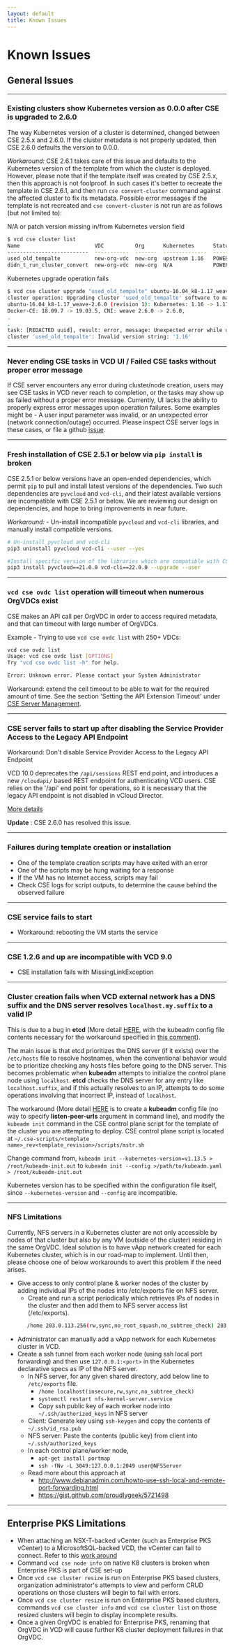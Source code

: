 ```yaml
---
layout: default
title: Known Issues
---
```

# Known Issues

<a name="general"></a>
## General Issues
---

### Existing clusters show Kubernetes version as 0.0.0 after CSE is upgraded to 2.6.0
The way Kubernetes version of a cluster is determined, changed between
CSE 2.5.x and 2.6.0. If the cluster metadata is not properly updated, then
CSE 2.6.0 defaults the version to 0.0.0.

*Workaround:* CSE 2.6.1 takes care of this issue and defaults to the Kubernetes
version of the template from which the cluster is deployed. However, please note
that if the template itself was created by CSE 2.5.x, then this approach is not
foolproof. In such cases it's better to recreate the template in CSE 2.6.1, and
then run `cse convert-cluster` command against the affected cluster to fix its
metadata. Possible error messages if the template is not recreated and
`cse convert-cluster` is not run are as follows (but not limited to):

N/A or patch version missing in/from Kubernetes version field
```sh
$ vcd cse cluster list
Name                        VDC          Org      Kubernetes      Status      Provider
--------------------------  -----------  -------  --------------  ----------  ----------
used_old_tempalte           new-org-vdc  new-org  upstream 1.16   POWERED_ON  native
didn_t_run_cluster_convert  new-org-vdc  new-org  N/A             POWERED_ON  native
```

Kubernetes upgrade operation fails
```sh
$ vcd cse cluster upgrade "used_old_tempalte" ubuntu-16.04_k8-1.17_weave-2.6.0 1
cluster operation: Upgrading cluster 'used_old_tempalte' software to match template
ubuntu-16.04_k8-1.17_weave-2.6.0 (revision 1): Kubernetes: 1.16 -> 1.17.2,
Docker-CE: 18.09.7 -> 19.03.5, CNI: weave 2.6.0 -> 2.6.0,
.
.
task: [REDACTED uuid], result: error, message: Unexpected error while upgrading
cluster 'used_old_tempalte': Invalid version string: '1.16'
```

---
### Never ending CSE tasks in VCD UI / Failed CSE tasks without proper error message
If CSE server encounters any error during cluster/node creation, users may see
CSE tasks in VCD never reach to completion, or the tasks may show up as failed
without a proper error message. Currently, UI lacks the ability to properly
express error messages upon operation failures. Some examples might be - A user
input parameter was invalid, or an unexpected error (network connection/outage)
occurred. Please inspect CSE server logs in these cases, or file a github
[issue](https://github.com/vmware/container-service-extension/issues).

---
### Fresh installation of CSE 2.5.1 or below via `pip install` is broken
CSE 2.5.1 or below versions have an open-ended dependencies, which permit `pip`
to pull and install latest versions of the dependencies. Two such dependencies
are `pyvcloud` and `vcd-cli`, and their latest available versions are
incompatible with CSE 2.5.1 or below. We are reviewing our design on
dependencies, and hope to bring improvements in near future.

*Workaround:* - Un-install incompatible `pyvcloud` and `vcd-cli` libraries, and
manually install compatible versions.

```sh
# Un-install pyvcloud and vcd-cli
pip3 uninstall pyvcloud vcd-cli --user --yes

#Install specific version of the libraries which are compatible with CSE 2.5.1 and CSE 2.0.0
pip3 install pyvcloud==21.0.0 vcd-cli==22.0.0 --upgrade --user
```
---
### `vcd cse ovdc list` operation will timeout when numerous OrgVDCs exist

CSE makes an API call per OrgVDC in order to access required metadata, and that
can timeout with large number of OrgVDCs.

Example - Trying to use `vcd cse ovdc list` with 250+ VDCs:

```sh
vcd cse ovdc list
Usage: vcd cse ovdc list [OPTIONS]
Try "vcd cse ovdc list -h" for help.

Error: Unknown error. Please contact your System Administrator
```

Workaround: extend the cell timeout to be able to wait for the required amount of time. See the section 'Setting the API Extension Timeout' under [CSE Server Management](CSE_SERVER_MANAGEMENT.html#extension-timeout).

---
### CSE server fails to start up after disabling the Service Provider Access to the Legacy API Endpoint

Workaround: Don't disable Service Provider Access to the Legacy API Endpoint

VCD 10.0 deprecates the `/api/sessions` REST end point, and introduces a new
`/cloudapi/` based REST endpoint for authenticating VCD users. CSE relies on
the '/api' end point for operations, so it is necessary that the legacy API
endpoint is not disabled in vCloud Director.

[More details](https://docs.vmware.com/en/vCloud-Director/10.0/com.vmware.vcloud.install.doc/GUID-84390C8F-E8C5-4137-A1A5-53EC27FE0024.html)

**Update** : CSE 2.6.0 has resolved this issue.

---
### Failures during template creation or installation

- One of the template creation scripts may have exited with an error
- One of the scripts may be hung waiting for a response
- If the VM has no Internet access, scripts may fail
- Check CSE logs for script outputs, to determine the cause behind the observed failure

---
### CSE service fails to start

- Workaround: rebooting the VM starts the service

---
### CSE 1.2.6 and up are incompatible with VCD 9.0

- CSE installation fails with MissingLinkException

---
### Cluster creation fails when VCD external network has a DNS suffix and the DNS server resolves `localhost.my.suffix` to a valid IP

This is due to a bug in **etcd** (More detail [HERE](https://github.com/kubernetes/kubernetes/issues/57709),
with the kubeadm config file contents necessary for the workaround specified in
[this comment](https://github.com/kubernetes/kubernetes/issues/57709#issuecomment-355709778)).

The main issue is that etcd prioritizes the DNS server (if it exists) over the
`/etc/hosts` file to resolve hostnames, when the conventional behavior would be
to prioritize checking any hosts files before going to the DNS server. This
becomes problematic when **kubeadm** attempts to initialize the control plane node
using `localhost`. **etcd** checks the DNS server for any entry like
`localhost.suffix`, and if this actually resolves to an IP, attempts to do some
operations involving that incorrect IP, instead of `localhost`.

The workaround (More detail [HERE](https://github.com/kubernetes/kubernetes/issues/57709#issuecomment-355709778)
is to create a **kubeadm** config file (no way to specify **listen-peer-urls**
argument in command line), and modify the `kubeadm init` command in the CSE
control plane script for the template of the cluster you are attempting to deploy.
CSE control plane script is located at
`~/.cse-scripts/<template name>_rev<template_revision>/scripts/mstr.sh`

Change command from,
`kubeadm init --kubernetes-version=v1.13.5 > /root/kubeadm-init.out`
to
`kubeadm init --config >/path/to/kubeadm.yaml > /root/kubeadm-init.out`

Kubernetes version has to be specified within the configuration file itself,
since `--kubernetes-version` and `--config` are incompatible.

---
<a name="nfs"></a>
### NFS Limitations

Currently, NFS servers in a Kubernetes cluster are not only accessible
by nodes of that cluster but also by any VM (outside of the cluster)
residing in the same OrgVDC. Ideal solution is to have vApp network
created for each Kubernetes cluster, which is in our road-map to
implement. Until then, please choose one of below workarounds to
avert this problem if the need arises.

* Give access to only control plane & worker nodes of the cluster by adding individual
  IPs of the nodes into /etc/exports file on NFS server.
    * Create and run a script periodically which retrieves IPs of nodes in the
      cluster and then add them to NFS server access list (/etc/exports).
    ```sh
       /home 203.0.113.256(rw,sync,no_root_squash,no_subtree_check) 203.0.113.257(rw,sync,no_root_squash,no_subtree_check)
    ```
* Administrator can manually add a vApp network for each Kubernetes cluster in VCD.
* Create a ssh tunnel from each worker node (using ssh local port forwarding) and then
  use `127.0.0.1:<port>` in the Kubernetes declarative specs as IP of the NFS server.
    * In NFS server, for any given shared directory, add below line to `/etc/exports` file.
      * `/home localhost(insecure,rw,sync,no_subtree_check)`
      * `systemctl restart nfs-kernel-server.service`
      * Copy ssh public key of each worker node into `~/.ssh/authorized_keys` in NFS server
    * Client: Generate key using `ssh-keygen` and copy the contents of `~/.ssh/id_rsa.pub`
    * NFS server: Paste the contents (public key) from client into `~/.ssh/authorized_keys`
    * In each control plane/worker node,
      * `apt-get install portmap`
      * `ssh -fNv -L 3049:127.0.0.1:2049 user@NFSServer`
    * Read more about this approach at
      * http://www.debianadmin.com/howto-use-ssh-local-and-remote-port-forwarding.html
      * https://gist.github.com/proudlygeek/5721498

---
<a name="ent-pks"></a>
## Enterprise PKS Limitations

* When attaching an NSX-T-backed vCenter (such as Enterprise PKS vCenter) to a
MicrosoftSQL-backed VCD, the vCenter can fail to connect. Refer to this
[work around](https://docs.vmware.com/en/vCloud-Director/9.7/rn/vmware-vcloud-director-for-service-providers-97-release-notes.html)
* Command `vcd cse node info` on native K8 clusters is broken when
Enterprise PKS is part of CSE set-up
* Once `vcd cse cluster resize` is run on Enterprise PKS based clusters,
organization administrator's attempts to view and perform CRUD operations on those
clusters will begin to fail with errors.
* Once `vcd cse cluster resize` is run on Enterprise PKS based clusters, commands
`vcd cse cluster info` and `vcd cse cluster list` on those resized clusters will begin to display
incomplete results.
* Once a given OrgVDC is enabled for Enterprise PKS,
renaming that OrgVDC in VCD will cause further K8 cluster deployment
failures in that OrgVDC.
